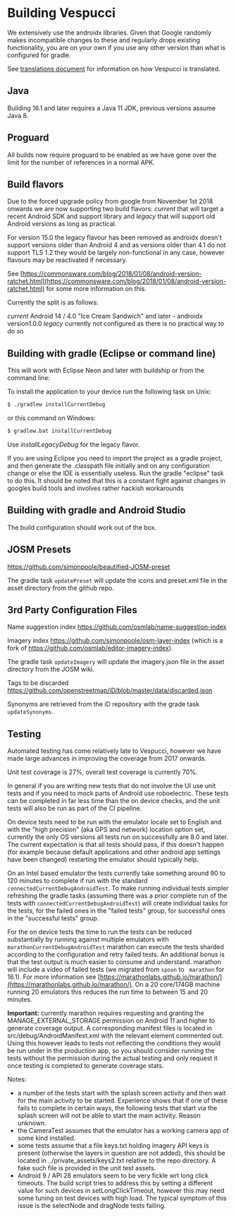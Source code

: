 
# Building Vespucci

We extensively use the androidx libraries. Given that Google randomly makes incompatible changes to these and regularly drops existing functionality, you are on your own if you use any other version than what is configured for gradle.

See [translations document](TRANSLATIONS.md) for information on how Vespucci is translated.

## Java

Building 16.1 and later requires a Java 11 JDK, previous versions assume Java 8.

## Proguard

All builds now require proguard to be enabled as we have gone over the limit for the number of references in a normal APK.

## Build flavors

Due to the forced upgrade policy from google from November 1st 2018 onwards we are now supporting two build flavors: _current_ that will target a recent Android SDK and support library and _legacy_ that will support old Android versions as long as practical.

For version 15.0 the legacy flavour has been removed as androidx doesn't support versions older than Android 4 and as versions older than 4.1 do not support TLS 1.2 they would be largely non-functional in any case, however flavours may be reactivated if necessary.

See [https://commonsware.com/blog/2018/01/08/android-version-ratchet.html](https://commonsware.com/blog/2018/01/08/android-version-ratchet.html) for some more information on this.

Currently the split is as follows:

  _current_ Android 14 / 4.0 "Ice Cream Sandwich" and later - androidx version1.0.0
  _legacy_ currently not configured as there is no practical way to do so

## Building with gradle (Eclipse or command line)

This will work with Eclipse Neon and later with buildship or from the command line:

To install the application to your device run the following task on Unix:

```bash
$ ./gradlew installCurrentDebug
```

or this command on Windows:

```bash
$ gradlew.bat installCurrentDebug
```

Use _installLegacyDebug_ for the legacy flavor.

If you are using Eclipse you need to import the project as a gradle project, and then generate the .classpath file initially and on any configuration change or else the IDE is essentially useless. Run the gradle "eclipse" task to do this. It should be noted that this is a constant fight against changes in googles build tools and involves rather hackish workarounds

## Building with gradle and Android Studio

The build configuration should work out of the box.

## JOSM Presets

https://github.com/simonpoole/beautified-JOSM-preset

The gradle task ``updatePreset`` will update the icons and preset.xml file in the asset directory from the github repo.

## 3rd Party Configuration Files

Name suggestion index https://github.com/osmlab/name-suggestion-index

Imagery index https://github.com/simonpoole/osm-layer-index (which is a fork of https://github.com/osmlab/editor-imagery-index).

The gradle task ``updateImagery`` will update the imagery.json file in the asset directory from the JOSM wiki.

Tags to be discarded https://github.com/openstreetmap/iD/blob/master/data/discarded.json

Synonyms are retrieved from the iD repository with the grade task ``updateSynonyms``.

## Testing

Automated testing has come relatively late to Vespucci, however we have made large advances in improving the coverage from 2017 onwards.

Unit test coverage is 27%, overall test coverage is currently 70%.

In general if you are writing new tests that do not involve the UI use unit tests and if you need to mock parts of Android use roboelectric. These tests can be completed in far less time than the on device checks, and the unit tests will also be run as part of the CI pipeline.

On device tests need to be run with the emulator locale set to English and with the "high precision" (aka GPS and network) location option set, currently the only OS versions all tests run on successfully are 8.0 and later. The current expectation is that all tests should pass, if this doesn't happen (for example because default applications and other android app settings have been changed) restarting the emulator should typically help. 

On an Intel based emulator the tests currently take something around 90 to 120 minutes to complete if run with the standard ``connectedCurrentDebugAndroidTest``.
To make running individual tests simpler refreshing the gradle tasks (assuming there was a prior complete run of the tests with ``connectedCurrentDebugAndroidTest``) will create individual tasks for the tests, for the failed ones in the "failed tests" group, for successful ones in the "successful tests" group.

For the on device tests the time to run the tests can be reduced substantially by running against multiple emulators with ``marathonCurrentDebugAndroidTest`` marathon can execute the tests sharded according to the configuration and retry failed tests. An additional bonus is that the test output is much easier to consume and understand. marathon will include a video of failed tests (we migrated from ``spoon`` to `` marathon`` for 16.1). For more information see [https://marathonlabs.github.io/marathon/](https://marathonlabs.github.io/marathon/). On a 20 core/174GB machine running 20 emulators this reduces the run time to between 15 and 20 minutes.

__Important:__ currently marathon requires requesting and granting the MANAGE_EXTERNAL_STORAGE permission on Android 11 and higher to generate coverage output. A corresponding manifest files is located in src/debug/AndroidManifest.xml with the relevant element commented out. Using this however leads to tests not reflecting the conditions they would be run under in the production app, so you should consider running the tests without the permission during the actual testing and only request it once testing is completed to generate coverage stats.

Notes: 

* a number of the tests start with the splash screen activity and then wait for the main activity to be started. Experience shows that if one of these fails to complete in certain ways, the following tests that start via the splash screen will not be able to start the main activity. Reason unknown.
* the CameraTest assumes that the emulator has a working camera app of some kind installed.
* some tests assume that a file keys.txt holding imagery API keys is present (otherwise the layers in question are not added), this should be located in ../private_assets/keys2.txt relative to the repo directory. A fake such file is provided in the unit test assets.
* Android 9 / API 28 emulators seem to be very fickle wrt long click timeouts. The build script tries to address this by setting a different value for such devices in setLongClickTimeout, however this may need some tuning on test devices with high load. The typical symptom of this issue is the selectNode and dragNode tests failing.